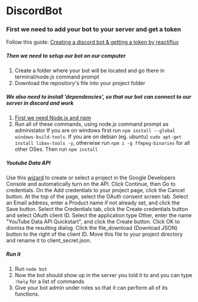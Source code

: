 # DiscordBot

### First we need to add your bot to your server and get a token
Follow this guide: [Creating a discord bot & getting a token by reactiflux](https://github.com/reactiflux/discord-irc/wiki/Creating-a-discord-bot-&-getting-a-token)

##### Then we need to setup our bot on our computer 
1. Create a folder where your bot will be located and go there in terminal/node.js command prompt
2. Download the repository's file into your project folder

##### We also need to install 'dependencies', so that our bot can connect to our server in discord and work
1. [First we need Node.js and npm](https://nodejs.org/en/download/current/)
4. Run all of these commands, using node.js command prompt as administator
If you are on windows first run `npm install --global windows-build-tools`.
If you are on debian (eg. ubuntu) `sudo apt-get install libav-tools -y`, otherwise run `npm i -g ffmpeg-binaries` for all other OSes.
Then run `npm install`

##### Youtube Data API
Use this [wizard](https://console.developers.google.com/start/api?id=youtube) to create or select a project in the Google Developers Console and automatically turn on the API. Click Continue, then Go to credentials.
On the Add credentials to your project page, click the Cancel button.
At the top of the page, select the OAuth consent screen tab. Select an Email address, enter a Product name if not already set, and click the Save button.
Select the Credentials tab, click the Create credentials button and select OAuth client ID.
Select the application type Other, enter the name "YouTube Data API Quickstart", and click the Create button.
Click OK to dismiss the resulting dialog.
Click the file_download (Download JSON) button to the right of the client ID.
Move this file to your project directory and rename it to client_secret.json.

##### Run it 
1. Run `node bot`
2. Now the bot should show up in the server you told it to and you can type `!help` for a list of commands
3. Give your bot admin under roles so that it can perform all of its functions.



